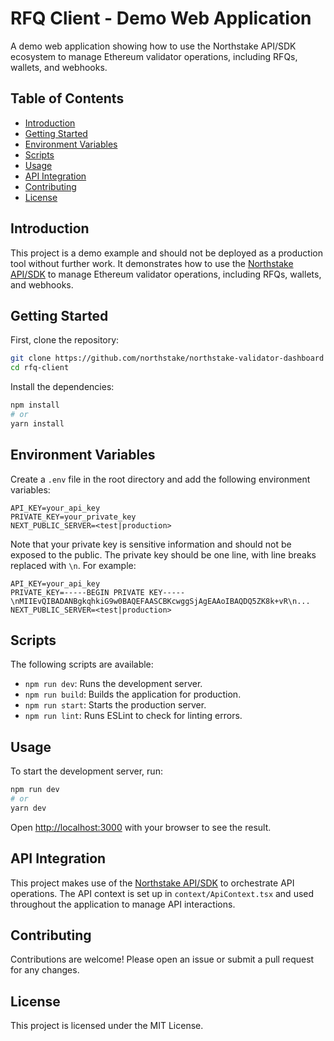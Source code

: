 # RFQ Client - Demo Web Application

A demo web application showing how to use the Northstake API/SDK ecosystem to manage Ethereum validator operations, including RFQs, wallets, and webhooks.

## Table of Contents

- [Introduction](#introduction)
- [Getting Started](#getting-started)
- [Environment Variables](#environment-variables)
- [Scripts](#scripts)
- [Usage](#usage)
- [API Integration](#api-integration)
- [Contributing](#contributing)
- [License](#license)

## Introduction

This project is a demo example and should not be deployed as a production tool without further work. It demonstrates how to use the [Northstake API/SDK](https://www.npmjs.com/package/@northstake/northstakeapi) to manage Ethereum validator operations, including RFQs, wallets, and webhooks.

## Getting Started

First, clone the repository:

```bash
git clone https://github.com/northstake/northstake-validator-dashboard
cd rfq-client
```

Install the dependencies:

```bash
npm install
# or
yarn install
```

## Environment Variables

Create a `.env` file in the root directory and add the following environment variables:

```
API_KEY=your_api_key
PRIVATE_KEY=your_private_key
NEXT_PUBLIC_SERVER=<test|production>
```

Note that your private key is sensitive information and should not be exposed to the public.
The private key should be one line, with line breaks replaced with `\n`. For example:

```
API_KEY=your_api_key
PRIVATE_KEY=-----BEGIN PRIVATE KEY-----\nMIIEvQIBADANBgkqhkiG9w0BAQEFAASCBKcwggSjAgEAAoIBAQDQ5ZK8k+vR\n...
NEXT_PUBLIC_SERVER=<test|production>

```

## Scripts

The following scripts are available:

- `npm run dev`: Runs the development server.
- `npm run build`: Builds the application for production.
- `npm run start`: Starts the production server.
- `npm run lint`: Runs ESLint to check for linting errors.

## Usage

To start the development server, run:

```bash
npm run dev
# or
yarn dev
```

Open [http://localhost:3000](http://localhost:3000) with your browser to see the result.

## API Integration

This project makes use of the [Northstake API/SDK](https://www.npmjs.com/package/@northstake/northstakeapi) to orchestrate API operations. The API context is set up in `context/ApiContext.tsx` and used throughout the application to manage API interactions.

## Contributing

Contributions are welcome! Please open an issue or submit a pull request for any changes.

## License

This project is licensed under the MIT License.

